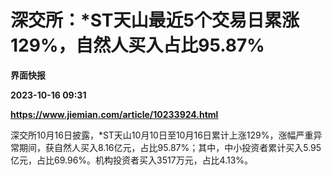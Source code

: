 # 深交所：*ST天山最近5个交易日累涨129%，自然人买入占比95.87%
**界面快报**

**2023-10-16 09:31**

**https://www.jiemian.com/article/10233924.html**

深交所10月16日披露，\*ST天山10月10日至10月16日累计上涨129%，涨幅严重异常期间，获自然人买入8.16亿元，占比95.87%；其中，中小投资者累计买入5.95亿元，占比69.96%。机构投资者买入3517万元，占比4.13%。